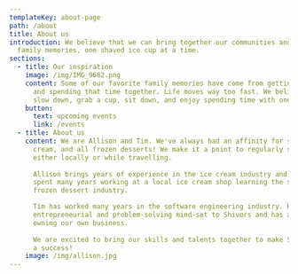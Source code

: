 ```yaml
---
templateKey: about-page
path: /about
title: About us
introduction: We believe that we can bring together our communities and create life-long 
  family memories, one shaved ice cup at a time.
sections:
  - title: Our inspiration
    image: /img/IMG_9682.png
    content: Some of our favorite family memories have come from getting shaved ice and
      and spending that time together. Life moves way too fast. We believe its best to
      slow down, grab a cup, sit down, and enjoy spending time with one another.
    button:
      text: upcoming events
      link: /events
  - title: About us
    content: We are Allison and Tim. We've always had an affinity for shaved ice, ice
      cream, and all frozen desserts! We make it a point to regularly stop for a tasty treat, 
      either locally or while travelling.
      
      Allison brings years of experience in the ice cream industry and holds an MBA. She 
      spent many years working at a local ice cream shop learning the skills needed for the 
      frozen dessert industry. 

      Tim has worked many years in the software engineering industry. He brings an 
      entrepreneurial and problem-solving mind-set to Shivers and has always had a dream of 
      owning our own business. 
      
      We are excited to bring our skills and talents together to make Shivers Shave Ice
      a success!
    image: /img/allison.jpg
---
```

